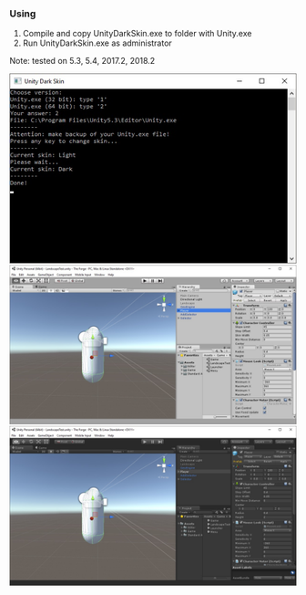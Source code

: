 ### Using
1. Compile and copy UnityDarkSkin.exe to folder with Unity.exe
2. Run UnityDarkSkin.exe as administrator

Note: tested on 5.3, 5.4, 2017.2, 2018.2

![](UnityDarkSkin/Media/Preview.jpg)
![](UnityDarkSkin/Media/LightSkin.jpg)
![](UnityDarkSkin/Media/DarkSkin.jpg)
